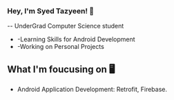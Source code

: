 ### Hey, I'm Syed Tazyeen! 👋
 -- UnderGrad Computer Science student
 - -Learning Skills for Android Development
 - -Working on Personal Projects

## What I'm foucusing on 🖥️
 - Android Application Development: Retrofit, Firebase.



<!--
**syedtazyeen/syedtazyeen** is a ✨ _special_ ✨ repository because its `README.md` (this file) appears on your GitHub profile.

Here are some ideas to get you started:

- 🔭 I’m currently working on ...
- 🌱 I’m currently learning ...
- 👯 I’m looking to collaborate on ...
- 🤔 I’m looking for help with ...
- 💬 Ask me about ...
- 📫 How to reach me: ...
- 😄 Pronouns: ...
- ⚡ Fun fact: ...
-->
